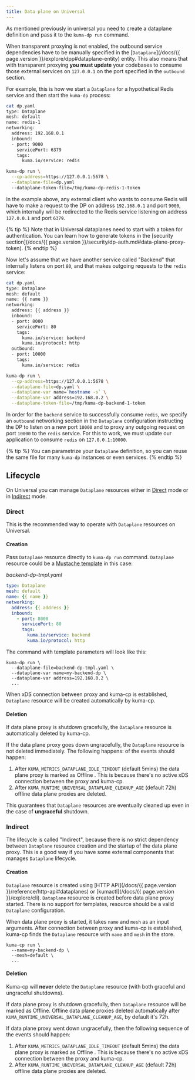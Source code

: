 ```yaml
---
title: Data plane on Universal
---
```


As mentioned previously in universal you need to create a dataplane definition and pass it to the `kuma-dp run` command.

When transparent proxying is not enabled, the outbound service dependencies have to be manually specified in the [`Dataplane`](/docs/{{ page.version }}/explore/dpp#dataplane-entity) entity.
This also means that with transparent proxying **you must update** your codebases to consume those external services on `127.0.0.1` on the port specified in the `outbound` section.

For example, this is how we start a `Dataplane` for a hypothetical Redis service and then start the `kuma-dp` process:

```sh
cat dp.yaml
type: Dataplane
mesh: default
name: redis-1
networking:
  address: 192.168.0.1
  inbound:
  - port: 9000
    servicePort: 6379
    tags:
      kuma.io/service: redis

kuma-dp run \
  --cp-address=https://127.0.0.1:5678 \
  --dataplane-file=dp.yaml
  --dataplane-token-file=/tmp/kuma-dp-redis-1-token
```

In the example above, any external client who wants to consume Redis will have to make a request to the DP on address `192.168.0.1` and port `9000`, which internally will be redirected to the Redis service listening on address `127.0.0.1` and port `6379`.

{% tip %}
Note that in Universal dataplanes need to start with a token for authentication. You can learn how to generate tokens in the [security section](/docs/{{ page.version }}/security/dp-auth.md#data-plane-proxy-token).
{% endtip %}

Now let's assume that we have another service called "Backend" that internally listens on port `80`, and that makes outgoing requests to the `redis` service:

```sh
cat dp.yaml
type: Dataplane
mesh: default
name: {{ name }}
networking:
  address: {{ address }}
  inbound:
  - port: 8000
    servicePort: 80
    tags:
      kuma.io/service: backend
      kuma.io/protocol: http
  outbound:
  - port: 10000
    tags:
      kuma.io/service: redis

kuma-dp run \
  --cp-address=https://127.0.0.1:5678 \
  --dataplane-file=dp.yaml \
  --dataplane-var name=`hostname -s` \
  --dataplane-var address=192.168.0.2 \
  --dataplane-token-file=/tmp/kuma-dp-backend-1-token
```

In order for the `backend` service to successfully consume `redis`, we specify an `outbound` networking section in the `Dataplane` configuration instructing the DP to listen on a new port `10000` and to proxy any outgoing request on port `10000` to the `redis` service.
For this to work, we must update our application to consume `redis` on `127.0.0.1:10000`.


{% tip %}
You can parametrize your `Dataplane` definition, so you can reuse the same file for many `kuma-dp` instances or even services.
{% endtip %}

## Lifecycle 

On Universal you can manage `Dataplane` resources either in [Direct](#direct) mode or in [Indirect](#indirect) mode.  

### Direct

This is the recommended way to operate with `Dataplane` resources on Universal.

#### Creation

Pass `Dataplane` resource directly to `kuma-dp run` command. `Dataplane` resource could be a [Mustache template](http://mustache.github.io/mustache.5.html) in this case:

_backend-dp-tmpl.yaml_
```yaml
type: Dataplane
mesh: default
name: {{ name }}
networking:
  address: {{ address }}
  inbound:
    - port: 8000
      servicePort: 80
      tags:
        kuma.io/service: backend
        kuma.io/protocol: http
```

The command with template parameters will look like this:
```shell
kuma-dp run \
  --dataplane-file=backend-dp-tmpl.yaml \
  --dataplane-var name=my-backend-dp \
  --dataplane-var address=192.168.0.2 \
  ...
```

When xDS connection between proxy and kuma-cp is established, `Dataplane` resource will be created automatically by kuma-cp. 

#### Deletion

If data plane proxy is shutdown gracefully, the `Dataplane` resource is automatically deleted by kuma-cp. 

If the data plane proxy goes down ungracefully, the `Dataplane` resource is not deleted immediately. The following happens:
of the events should happen:
1. After `KUMA_METRICS_DATAPLANE_IDLE_TIMEOUT` (default 5mins) the data plane proxy is marked as Offline . This is because 
there's no active xDS connection between the proxy and kuma-cp.
2. After `KUMA_RUNTIME_UNIVERSAL_DATAPLANE_CLEANUP_AGE` (default 72h) offline data plane proxies are deleted.

This guarantees that `Dataplane` resources are eventually cleaned up even in the case of **ungraceful** shutdown. 

### Indirect

The lifecycle is called "Indirect", because there is no strict dependency between `Dataplane` resource creation and the 
startup of the data plane proxy. This is a good way if you have some external components that manages `Dataplane` 
lifecycle. 

#### Creation

`Dataplane` resource is created using [HTTP API](/docs/{{ page.version }}/reference/http-api#dataplanes) or [kumactl](/docs/{{ page.version }}/explore/cli). 
`Dataplane` resource is created before data plane proxy started. There is no support for templates, resource should be
a valid `Dataplane` configuration. 

When data plane proxy is started, it takes `name` and `mesh` as an input arguments. After connection between proxy and 
kuma-cp is established, kuma-cp finds the `Dataplane` resource with `name` and `mesh` in the store. 

```shell
kuma-cp run \
  --name=my-backend-dp \
  --mesh=default \
  ...
```

#### Deletion

Kuma-cp will **never** delete the `Dataplane` resource (with both graceful and ungraceful shutdowns).

If data plane proxy is shutdown gracefully, then `Dataplane` resource will be marked as Offline. Offline data plane proxies 
deleted automatically after `KUMA_RUNTIME_UNIVERSAL_DATAPLANE_CLEANUP_AGE`, by default it's 72h.

If data plane proxy went down ungracefully, then the following sequence of the events should happen:
1. After `KUMA_METRICS_DATAPLANE_IDLE_TIMEOUT` (default 5mins) the data plane proxy is marked as Offline . This is because
   there's no active xDS connection between the proxy and kuma-cp.
2. After `KUMA_RUNTIME_UNIVERSAL_DATAPLANE_CLEANUP_AGE` (default 72h) offline data plane proxies are deleted.

